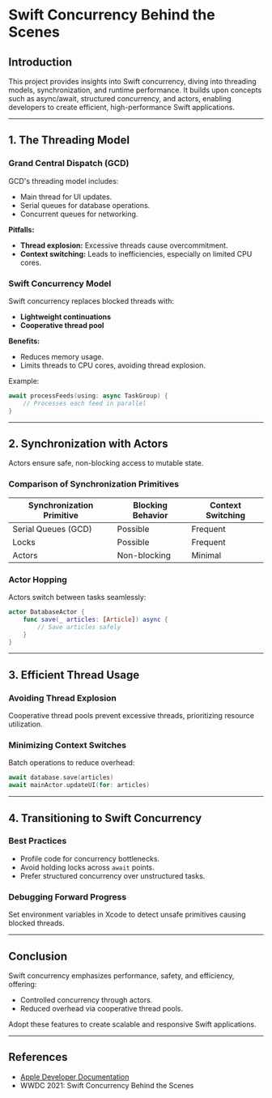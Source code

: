 # Swift Concurrency Behind the Scenes

## Introduction
This project provides insights into Swift concurrency, diving into threading models, synchronization, and runtime performance. It builds upon concepts such as async/await, structured concurrency, and actors, enabling developers to create efficient, high-performance Swift applications.

---

## 1. The Threading Model

### Grand Central Dispatch (GCD)
GCD's threading model includes:
- Main thread for UI updates.
- Serial queues for database operations.
- Concurrent queues for networking.

**Pitfalls:**
- **Thread explosion:** Excessive threads cause overcommitment.
- **Context switching:** Leads to inefficiencies, especially on limited CPU cores.

### Swift Concurrency Model
Swift concurrency replaces blocked threads with:
- **Lightweight continuations**
- **Cooperative thread pool**

**Benefits:**
- Reduces memory usage.
- Limits threads to CPU cores, avoiding thread explosion.

Example:
```swift
await processFeeds(using: async TaskGroup) {
    // Processes each feed in parallel
}
```

---

## 2. Synchronization with Actors
Actors ensure safe, non-blocking access to mutable state.

### Comparison of Synchronization Primitives
| Synchronization Primitive | Blocking Behavior | Context Switching |
|---------------------------|-------------------|-------------------|
| Serial Queues (GCD)       | Possible          | Frequent          |
| Locks                    | Possible          | Frequent          |
| Actors                   | Non-blocking      | Minimal           |

### Actor Hopping
Actors switch between tasks seamlessly:
```swift
actor DatabaseActor {
    func save(_ articles: [Article]) async {
        // Save articles safely
    }
}
```

---

## 3. Efficient Thread Usage

### Avoiding Thread Explosion
Cooperative thread pools prevent excessive threads, prioritizing resource utilization.

### Minimizing Context Switches
Batch operations to reduce overhead:
```swift
await database.save(articles)
await mainActor.updateUI(for: articles)
```

---

## 4. Transitioning to Swift Concurrency

### Best Practices
- Profile code for concurrency bottlenecks.
- Avoid holding locks across `await` points.
- Prefer structured concurrency over unstructured tasks.

### Debugging Forward Progress
Set environment variables in Xcode to detect unsafe primitives causing blocked threads.

---

## Conclusion
Swift concurrency emphasizes performance, safety, and efficiency, offering:
- Controlled concurrency through actors.
- Reduced overhead via cooperative thread pools.

Adopt these features to create scalable and responsive Swift applications.

---

## References
- [Apple Developer Documentation](https://developer.apple.com/documentation/)
- WWDC 2021: Swift Concurrency Behind the Scenes

